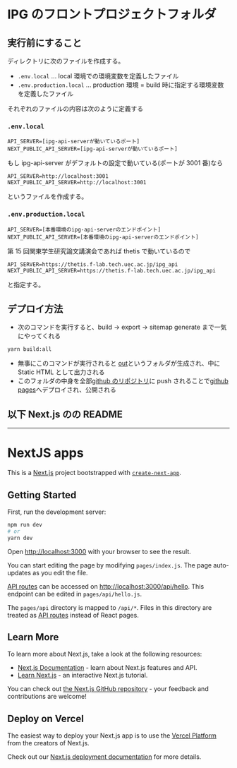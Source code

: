 # IPG のフロントプロジェクトフォルダ

## 実行前にすること

ディレクトリに次のファイルを作成する。

- `.env.local` ... local 環境での環境変数を定義したファイル
- `.env.production.local` ... production 環境 = build 時に指定する環境変数を定義したファイル

それぞれのファイルの内容は次のように定義する

### `.env.local`

```
API_SERVER=[ipg-api-serverが動いているポート]
NEXT_PUBLIC_API_SERVER=[ipg-api-serverが動いているポート]
```

もし ipg-api-server がデフォルトの設定で動いている(ポートが 3001 番)なら

```
API_SERVER=http://localhost:3001
NEXT_PUBLIC_API_SERVER=http://localhost:3001
```

というファイルを作成する。

### `.env.production.local`

```
API_SERVER=[本番環境のipg-api-serverのエンドポイント]
NEXT_PUBLIC_API_SERVER=[本番環境のipg-api-serverのエンドポイント]
```

第 15 回関東学生研究論文講演会であれば thetis で動いているので

```
API_SERVER=https://thetis.f-lab.tech.uec.ac.jp/ipg_api
NEXT_PUBLIC_API_SERVER=https://thetis.f-lab.tech.uec.ac.jp/ipg_api
```

と指定する。

## デプロイ方法

- 次のコマンドを実行すると、build -> export -> sitemap generate まで一気にやってくれる

```
yarn build:all
```

- 無事にこのコマンドが実行されると [out](./out)というフォルダが生成され、中に Static HTML として出力される
- このフォルダの中身を全部[github のリポジトリ](https://github.com/ipg-site/ipg-site.github.io)に push されることで[github pages](https://ipg-site.github.io)へデプロイされ、公開される

## 以下 Next.js のの README

---

# NextJS apps

This is a [Next.js](https://nextjs.org/) project bootstrapped with [`create-next-app`](https://github.com/vercel/next.js/tree/canary/packages/create-next-app).

## Getting Started

First, run the development server:

```bash
npm run dev
# or
yarn dev
```

Open [http://localhost:3000](http://localhost:3000) with your browser to see the result.

You can start editing the page by modifying `pages/index.js`. The page auto-updates as you edit the file.

[API routes](https://nextjs.org/docs/api-routes/introduction) can be accessed on [http://localhost:3000/api/hello](http://localhost:3000/api/hello). This endpoint can be edited in `pages/api/hello.js`.

The `pages/api` directory is mapped to `/api/*`. Files in this directory are treated as [API routes](https://nextjs.org/docs/api-routes/introduction) instead of React pages.

## Learn More

To learn more about Next.js, take a look at the following resources:

- [Next.js Documentation](https://nextjs.org/docs) - learn about Next.js features and API.
- [Learn Next.js](https://nextjs.org/learn) - an interactive Next.js tutorial.

You can check out [the Next.js GitHub repository](https://github.com/vercel/next.js/) - your feedback and contributions are welcome!

## Deploy on Vercel

The easiest way to deploy your Next.js app is to use the [Vercel Platform](https://vercel.com/new?utm_medium=default-template&filter=next.js&utm_source=create-next-app&utm_campaign=create-next-app-readme) from the creators of Next.js.

Check out our [Next.js deployment documentation](https://nextjs.org/docs/deployment) for more details.
